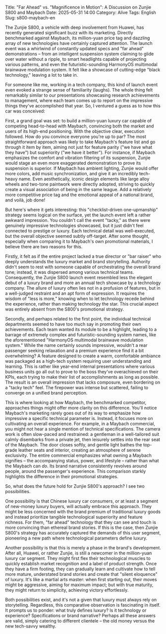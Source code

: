 Title: "Far Ahead" vs. "Magnificence in Motion": A Discussion on Zunjie S800 and Maybach
Date: 2025-05-31 14:00
Category: Alive
Tags: English
Slug: s800-maybach-en

The Zunjie S800, a vehicle with deep involvement from Huawei, has recently generated significant buzz with its marketing. Directly benchmarked against Maybach, its million-yuan price tag and dazzling array of new technologies have certainly captured attention. The launch event was a whirlwind of constantly updated specs and "far ahead" demonstrations – from an intelligent suspension system claiming to glide over water without a ripple, to smart headlights capable of projecting various patterns, and even the futuristic-sounding HarmonyOS multimodal brainwave modulation system. It felt like a showcase of cutting-edge "black technology," leaving a lot to take in.

For someone like me, working in a tech company, this kind of launch event even evoked a strange sense of familiarity (laughs). The whole thing felt remarkably similar to our presentations showcasing research achievements to management, where each team comes up to report on the impressive things they've accomplished that year. So, I ventured a guess as to how this car was conceived:

First, a grand goal was set: to build a million-yuan luxury car capable of competing head-to-head with Maybach, convincing both the market and users of its high-end positioning. With the objective clear, execution followed. How do you convince everyone you're up to par? The most straightforward approach was likely to take Maybach's feature list and go through it item by item, aiming not just for feature parity ("we have what they have") but superiority ("we have it better"). For instance, if Maybach emphasizes the comfort and vibration filtering of its suspension, Zunjie would stage an even more exaggerated demonstration to prove its suspension is superior. If Maybach has ambient lighting, Zunjie would offer more colors, add music synchronization, and give it an incredibly tech-heavy name. Even aesthetically, iconic design elements like large alloy wheels and two-tone paintwork were directly adopted, striving to quickly create a visual association of being in the same league. Add a relatively more competitive price tag and the emotional appeal of a national brand, and voilà, job done!

But here's where it gets interesting: this "checklist-driven one-upmanship" strategy seems logical on the surface, yet the launch event left a rather awkward impression. You couldn't call the event "tacky," as there were genuinely impressive technologies showcased, but it just didn't feel connected to prestige or luxury. Each technical detail was well-executed, but the overall objective seemed subtly off-target. After some thought, especially when comparing it to Maybach's own promotional materials, I believe there are two reasons for this.

Firstly, it felt as if the entire project lacked a true director or "bar raiser" who deeply understands the luxury market and brand storytelling. Authority didn't seem to rest with someone capable of orchestrating the overall brand tone; instead, it was dispersed among various technical teams. Consequently, the Zunjie S800 launch event resembled less the elegant debut of a luxury brand and more an annual tech showcase by a technology company. The allure of luxury often lies not in a profusion of features, but in a well-judged restraint and an apt form of expression. It requires the wisdom of "less is more," knowing when to let technology recede behind the experience, rather than making technology the star. This crucial aspect was entirely absent from the S800's promotional strategy.

Secondly, and perhaps related to the first point, the individual technical departments seemed to have too much say in promoting their own achievements. Each team wanted its module to be a highlight, leading to a barrage of extremely complex and futuristic-sounding system names, like the aforementioned "HarmonyOS multimodal brainwave modulation system." While the name certainly sounds impressive, wouldn't a rear passenger seeking relaxation and a premium experience find it a bit overwhelming? A feature designed to create a warm, comfortable ambiance was packaged as a high-tech system requiring user understanding and learning. This is rather like year-end internal presentations where various business units go all out to prove to the boss they've overachieved on their KPIs, each trying to make their list of accomplishments as long as possible. The result is an overall impression that lacks composure, even bordering on a "tacky tech" feel. The firepower was intense but scattered, failing to converge on a unified brand perception.

This is where looking at how Maybach, the benchmarked competitor, approaches things might offer more clarity on this difference. You'll notice Maybach's marketing rarely goes out of its way to emphasize how impressive a specific technical parameter is. Instead, it focuses more on cultivating an overall experience. For example, in a Maybach commercial, you might not hear a single mention of technical specifications. The camera work is often slow-paced and restrained: a gentleman in a well-tailored suit calmly disembarks from a private jet, then leisurely settles into the rear seat of the Maybach. The door closes softly, and gentle light bathes the top-grade leather seats and interior, creating an atmosphere of serene exclusivity. The entire commercial emphasizes what owning a Maybach signifies – the accompanying status, power, and lifestyle – rather than what the Maybach can *do*. Its brand narrative consistently revolves around people, around the passenger's experience. This comparison starkly highlights the difference in their promotional strategies.

So, what does the future hold for Zunjie S800's approach? I see two possibilities.

One possibility is that Chinese luxury car consumers, or at least a segment of new-money luxury buyers, will actually embrace this approach. They might be less concerned with the brand premium of traditional luxury goods and instead prioritize tangible technological superiority and feature richness. For them, "far ahead" technology that they can see and touch is more convincing than ethereal brand stories. If this is the case, then Zunjie S800's strategy has accurately captured the demands of this user segment, pioneering a new path where technological parameters define luxury.

Another possibility is that this is merely a phase in the brand's development. After all, Huawei, or rather Zunjie, is still a newcomer in the million-yuan luxury car segment. They might first flex their technological muscles to quickly establish market recognition and a label of product strength. Once they have a firm footing, they can gradually learn and cultivate how to tell more mature, understated brand stories and create that "silent eloquence" of luxury. It's like a martial arts master: when first starting out, their moves might be aggressive, aiming for maximum impact; but with true maturity, they might return to simplicity, achieving victory effortlessly.

Both possibilities exist, and it's not a given that luxury must always rely on storytelling. Regardless, this comparative observation is fascinating in itself. It prompts us to ponder: what truly defines luxury? Is it technology or experience? Specifications or brand narrative? Perhaps all these answers are valid, simply catering to different clientele – the old money versus the new tech-savvy wealthy.